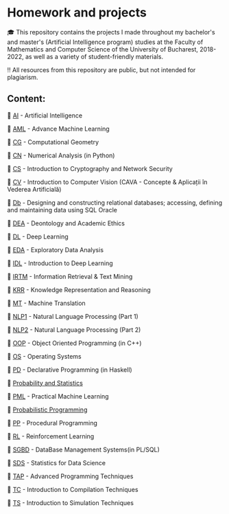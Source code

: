 # Homework and projects 
🎓 This repository contains the projects I made throughout my bachelor's and master's (Artificial Intelligence program) studies at the Faculty of Mathematics and Computer Science of the University of Bucharest, 2018-2022, as well as a variety of student-friendly materials.

‼️ All resources from this repository are public, but not intended for plagiarism.

## Content:
📌 [AI](AI) - Artificial Intelligence

📌 [AML](AML) - Advance Machine Learning

📌 [CG](CG) - Computational Geometry

📌 [CN](CN) - Numerical Analysis (in Python)

📌 [CS](CS) - Introduction to Cryptography and Network Security 

📌 [CV](CV) - Introduction to Computer Vision (CAVA - Concepte & Aplicații în Vederea Artificială)

📌 [Db](Db) - Designing and constructing relational databases; accessing, defining and maintaining data using SQL Oracle

📌 [DEA](DEA) - Deontology and Academic Ethics

📌 [DL](DL) - Deep Learning

📌 [EDA](EDA) - Exploratory Data Analysis

📌 [IDL](IDL) - Introduction to Deep Learning

📌 [IRTM](IRTM) - Information Retrieval & Text Mining

📌 [KRR](KRR) - Knowledge Representation and Reasoning

📌 [MT](MT) - Machine Translation

📌 [NLP1](NLP1) - Natural Language Processing (Part 1)

📌 [NLP2](NLP2) - Natural Language Processing (Part 2)

📌 [OOP](OOP) - Object Oriented Programming (in C++)

📌 [OS](OS) - Operating Systems

📌 [PD](PD) - Declarative Programming (in Haskell)

📌 [Probability and Statistics](https://github.com/danadascalescu00/FMI/tree/master/Probability%20and%20Statistics)

📌 [PML](PML) - Practical Machine Learning

📌 [Probabilistic Programming](ProbProg) 

📌 [PP](PP) - Procedural Programming

📌 [RL](RL) - Reinforcement Learning

📌 [SGBD](SGBD) - DataBase Management Systems(in PL/SQL)

📌 [SDS](SDS) - Statistics for Data Science

📌 [TAP](TAP) - Advanced Programming Techniques

📌 [TC](TC) - Introduction to Compilation Techniques

📌 [TS](TS) - Introduction to Simulation Techniques
